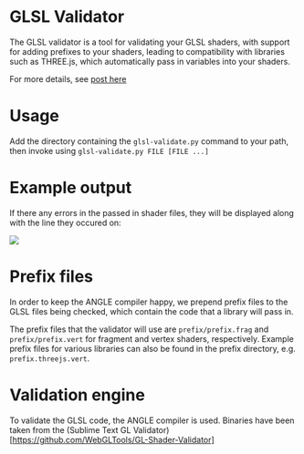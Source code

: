 GLSL Validator
==================

The GLSL validator is a tool for validating your GLSL shaders, with support for adding prefixes to your shaders, leading to compatibility with libraries such as THREE.js, which automatically pass in variables into your shaders.

For more details, see [post here](http://www.pheelicks.com/2014/01/automatically-validating-glsl-files/)

Usage
=====

Add the directory containing the `glsl-validate.py` command to your path, then invoke using `glsl-validate.py FILE [FILE ...]`

Example output
==============

If there any errors in the passed in shader files, they will be displayed along with the line they occured on:

![](https://github.com/felixpalmer/glsl-validator/raw/master/screenshot.png)  

Prefix files
============

In order to keep the ANGLE compiler happy, we prepend prefix files to the GLSL files being checked, which contain the code that a library will pass in.

The prefix files that the validator will use are `prefix/prefix.frag` and `prefix/prefix.vert` for fragment and vertex shaders, respectively. Example prefix files for various libraries can also be found in the prefix directory, e.g. `prefix.threejs.vert`.

Validation engine
=================

To validate the GLSL code, the ANGLE compiler is used. Binaries have been taken from the (Sublime Text GL Validator)[https://github.com/WebGLTools/GL-Shader-Validator]
